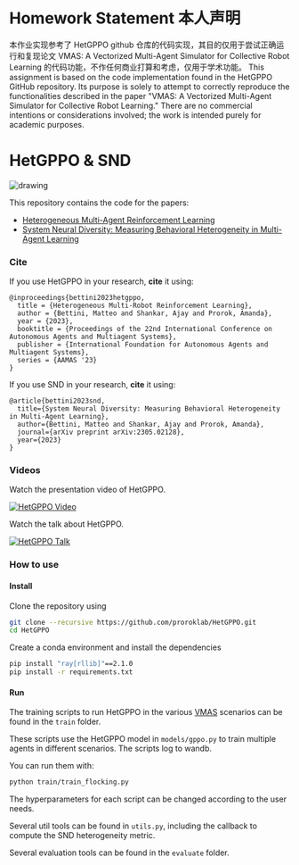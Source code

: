 # Homework Statement 本人声明

本作业实现参考了 HetGPPO github 仓库的代码实现，其目的仅用于尝试正确运行和复现论文 VMAS: A Vectorized Multi-Agent Simulator for  Collective Robot Learning 的代码功能，不作任何商业打算和考虑，仅用于学术功能。
This assignment is based on the code implementation found in the HetGPPO GitHub repository. Its purpose is solely to attempt to correctly reproduce the functionalities described in the paper "VMAS: A Vectorized Multi-Agent Simulator for Collective Robot Learning." There are no commercial intentions or considerations involved; the work is intended purely for academic purposes.

# HetGPPO & SND

<img src="https://github.com/matteobettini/vmas-media/blob/main/hetgppo/HETGIPPO_fill.png?raw=true" alt="drawing"/>  

This repository contains the code for the papers:
- [Heterogeneous Multi-Agent Reinforcement Learning](https://arxiv.org/abs/2301.07137)
- [System Neural Diversity: Measuring Behavioral Heterogeneity in Multi-Agent Learning](https://arxiv.org/abs/2305.02128) 


### Cite

If you use HetGPPO in your research, **cite** it using:
```
@inproceedings{bettini2023hetgppo,
  title = {Heterogeneous Multi-Robot Reinforcement Learning},
  author = {Bettini, Matteo and Shankar, Ajay and Prorok, Amanda},
  year = {2023},
  booktitle = {Proceedings of the 22nd International Conference on Autonomous Agents and Multiagent Systems},
  publisher = {International Foundation for Autonomous Agents and Multiagent Systems},
  series = {AAMAS '23}
}
```
If you use SND in your research, **cite** it using:
```
@article{bettini2023snd,
  title={System Neural Diversity: Measuring Behavioral Heterogeneity in Multi-Agent Learning},
  author={Bettini, Matteo and Shankar, Ajay and Prorok, Amanda},
  journal={arXiv preprint arXiv:2305.02128},
  year={2023}
}
```

### Videos
Watch the presentation video of HetGPPO.

<p align="center">

[![HetGPPO Video](https://img.youtube.com/vi/J81IVQEy-zw/0.jpg)](https://www.youtube.com/watch?v=J81IVQEy-zw)
</p>
Watch the talk about HetGPPO.
<p align="center">

[![HetGPPO Talk](https://img.youtube.com/vi/a4md0es3kuo/0.jpg)](https://youtu.be/a4md0es3kuo)
</p>

### How to use

#### Install

Clone the repository using
```bash
git clone --recursive https://github.com/proroklab/HetGPPO.git
cd HetGPPO
```
Create a conda environment and install the dependencies
```bash
pip install "ray[rllib]"==2.1.0
pip install -r requirements.txt
```

#### Run

The training scripts to run HetGPPO in the various [VMAS](https://github.com/proroklab/VectorizedMultiAgentSimulator) scenarios can be found in the `train` folder.

These scripts use the HetGPPO model in `models/gppo.py` to train multiple agents in different scenarios. The scripts log to wandb.

You can run them with:
```bash
python train/train_flocking.py
```

The hyperparameters for each script can be changed according to the user needs.

Several util tools can be found in `utils.py`, including the callback to compute the SND heterogeneity metric.

Several evaluation tools can be found in the `evaluate` folder.



